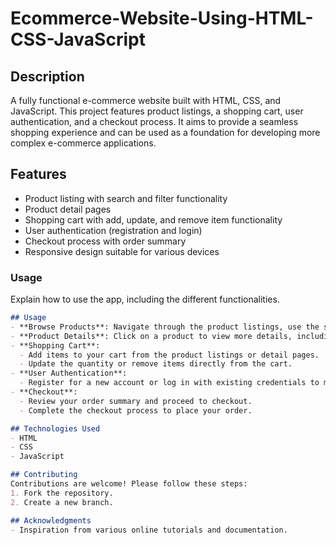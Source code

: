 # Ecommerce-Website-Using-HTML-CSS-JavaScript

## Description
A fully functional e-commerce website built with HTML, CSS, and JavaScript. This project features product listings, a shopping cart, user authentication, and a checkout process. It aims to provide a seamless shopping experience and can be used as a foundation for developing more complex e-commerce applications.

## Features
- Product listing with search and filter functionality
- Product detail pages
- Shopping cart with add, update, and remove item functionality
- User authentication (registration and login)
- Checkout process with order summary
- Responsive design suitable for various devices


### Usage
Explain how to use the app, including the different functionalities.
```markdown
## Usage
- **Browse Products**: Navigate through the product listings, use the search bar to find specific items, and apply filters to narrow down your search.
- **Product Details**: Click on a product to view more details, including images, descriptions, and prices.
- **Shopping Cart**:
  - Add items to your cart from the product listings or detail pages.
  - Update the quantity or remove items directly from the cart.
- **User Authentication**:
  - Register for a new account or log in with existing credentials to manage your shopping cart and orders.
- **Checkout**:
  - Review your order summary and proceed to checkout.
  - Complete the checkout process to place your order.

## Technologies Used
- HTML
- CSS
- JavaScript

## Contributing
Contributions are welcome! Please follow these steps:
1. Fork the repository.
2. Create a new branch.

## Acknowledgments
- Inspiration from various online tutorials and documentation.
